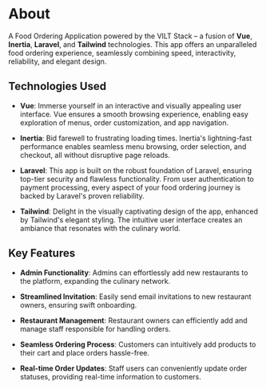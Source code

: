 # About

A Food Ordering Application powered by the VILT Stack – a fusion of **Vue**, **Inertia**, **Laravel**, and **Tailwind** technologies. This app offers an unparalleled food ordering experience, seamlessly combining speed, interactivity, reliability, and elegant design.

## Technologies Used

- **Vue**: Immerse yourself in an interactive and visually appealing user interface. Vue ensures a smooth browsing experience, enabling easy exploration of menus, order customization, and app navigation.

- **Inertia**: Bid farewell to frustrating loading times. Inertia's lightning-fast performance enables seamless menu browsing, order selection, and checkout, all without disruptive page reloads.

- **Laravel**: This app is built on the robust foundation of Laravel, ensuring top-tier security and flawless functionality. From user authentication to payment processing, every aspect of your food ordering journey is backed by Laravel's proven reliability.

- **Tailwind**: Delight in the visually captivating design of the app, enhanced by Tailwind's elegant styling. The intuitive user interface creates an ambiance that resonates with the culinary world.

## Key Features

- **Admin Functionality**: Admins can effortlessly add new restaurants to the platform, expanding the culinary network.

- **Streamlined Invitation**: Easily send email invitations to new restaurant owners, ensuring swift onboarding.

- **Restaurant Management**: Restaurant owners can efficiently add and manage staff responsible for handling orders.

- **Seamless Ordering Process**: Customers can intuitively add products to their cart and place orders hassle-free.

- **Real-time Order Updates**: Staff users can conveniently update order statuses, providing real-time information to customers.
